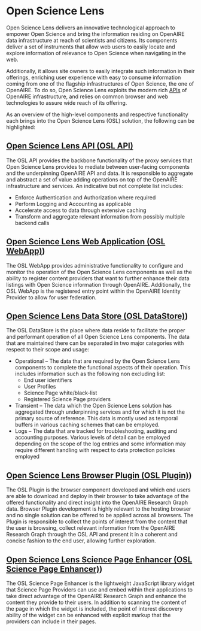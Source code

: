# Open Science Lens

Open Science Lens delivers an innovative technological approach to empower Open Science and bring the information residing on OpenAIRE data infrastructure at reach of scientists and citizens. Its components deliver a set of instruments that allow web users to easily locate and explore information of relevance to Open Science when navigating in the web.

Additionally, it allows site owners to easily integrate such information in their offerings, enriching user experience with easy to consume information coming from one of the flagship infrastructures of Open Science, the one of OpenAIRE. To do so, Open Science Lens exploits the modern rich [APIs](https://api.openaire.eu/api.html "OpenAIRE Public API") of OpenAIRE infrastructure, and relies on common browser and web technologies to assure wide reach of its offering. 

As an overview of the high-level components and respective functionality each brings into the Open Science Lens (OSL) solution, the following can be highlighted:

## [Open Science Lens API (OSL API)](./docs/osl-api.md "OSL API")
The OSL API provides the backbone functionality of the proxy services that Open Science Lens provides to mediate between user-facing components and the underpinning OpenAIRE API and data. It is responsible to aggregate and abstract a set of value adding operations on top of the OpenAIRE infrastructure and services. An indicative but not complete list includes:
* Enforce Authentication and Authorization where required
* Perform Logging and Accounting as applicable
* Accelerate access to data through extensive caching
* Transform and aggregate relevant information from possibly multiple backend calls

## [Open Science Lens Web Application (OSL WebApp)](./docs/osl-webapp.md  "OSL API"))
The OSL WebApp provides administrative functionality to configure and monitor the operation of the Open Science Lens components as well as the ability to register content providers that want to further enhance their data listings with Open Science information through OpenAIRE. Additionally, the OSL WebApp is the registered entry point within the OpenAIRE Identity Provider to allow for user federation.

## [Open Science Lens Data Store (OSL DataStore)](./docs/osl-datastore.md  "OSL DataStore"))
The OSL DataStore is the place where data reside to facilitate the proper and performant operation of all Open Science Lens components. The data that are maintained there can be separated in two major categories with respect to their scope and usage:
* Operational – The data that are required by the Open Science Lens components to complete the functional aspects of their operation. This includes information such as the following non excluding list:
  * End user identifiers
  * User Profiles
  * Science Page white/black-list
  * Registered Science Page providers
* Transient – The data which the Open Science Lens solution has aggregated through underpinning services and for which it is not the primary source of reference. This data is mostly used as temporal buffers in various caching schemes that can be employed.
* Logs – The data that are tracked for troubleshooting, auditing and accounting purposes. Various levels of detail can be employed depending on the scope of the log entries and some information may require different handling with respect to data protection policies employed

## [Open Science Lens Browser Plugin (OSL Plugin)](./docs/osl-plugin.md  "OSL Plugin"))
The OSL Plugin is the browser component developed and which end users are able to download and deploy in their browser to take advantage of the offered functionality and direct insight into the OpenAIRE Research Graph data. Browser Plugin development is highly relevant to the hosting browser and no single solution can be offered to be applied across all browsers. The Plugin is responsible to collect the points of interest from the content that the user is browsing, collect relevant information from the OpenAIRE Research Graph through the OSL API and present it in a coherent and concise fashion to the end user, allowing further exploration.

## [Open Science Lens Science Page Enhancer (OSL Science Page Enhancer)](./docs/osl-enhancer.md  "OSL Science Page Enhancer"))
The OSL Science Page Enhancer is the lightweight JavaScript library widget that Science Page Providers can use and embed within their applications to take direct advantage of the OpenAIRE Research Graph and enhance the content they provide to their users. In addition to scanning the content of the page in which the widget is included, the point of interest discovery ability of the widget can be enhanced with explicit markup that the providers can include in their pages.